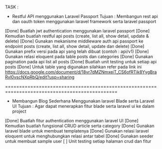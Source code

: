TASK :

- Restful API menggunakan Laravel Passport 
Tujuan : Membangun rest api dan oauth token menggunakan laravel framework serta laravel passport 

[Done] Buatlah jwt authentication menggunakan laravel passport
[Done] Kemudian buatlah restful api posts (create, list all, show detail, update & delete)
[Done] Gunakan mekanisme middleware auth api passport ke endpoint posts (create, list all, show detail, update dan delete) 
[Done] Gunakan prefix versi pada api yang telah dibuat (contoh : api/v1)
[Done] Gunakan relasi eloquent pada table posts dan categories
[Done] Gunakan pagination pada api list all posts
[Done] Buatlah unit testing untuk setiap api posts
[Done] Untuk table yang digunakan silahkan refer pada link ini https://docs.google.com/document/d/18vr7dMZNmxeiT_CS6ofRTik8YygBraRvl0vscNXpRbQ/edit?usp=sharing

==============================================================================================

- Membangun Blog Sederhana Menggunakan laravel Blade serta Laravel UI
Tujuan : Agar dapat menerapkan fitur blade serta laravel ui ke dalam project

[Done] Buatlah fitur authentication menggunakan laravel UI
[Done] Kemudian buatlah fungsional CRUD article serta category 
[Done] Gunakan laravel blade untuk membuat templatenya
[Done] Gunakan relasi laravel eloquent untuk menghubungkan relasi antar tabel
[Done] Gunakan seeder untuk membuat sample user
[    ] Unit testing setiap halaman crud dan fitur 